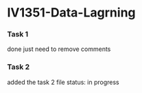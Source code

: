 # IV1351-Data-Lagrning
### Task 1
 done just need to remove comments

### Task 2
added the task 2 file 
status: in progress
